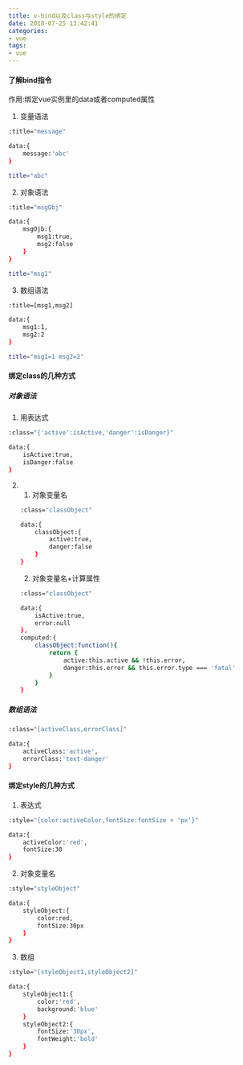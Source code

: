 ```yaml
---
title: v-bind以及class与style的绑定
date: 2018-07-25 13:42:41
categories:
- vue
tags:
- vue
---
```


#### 了解bind指令

作用:绑定vue实例里的data或者computed属性

1. 变量语法

``` bash
:title="message"

data:{
    message:'abc'
}

title="abc"
```

2. 对象语法

``` bash
:title="msgObj"

data:{
    msgOjb:{
        msg1:true,
        msg2:false
    }
}

title="msg1"
```

3. 数组语法
``` bash
:title=[msg1,msg2]

data:{
    msg1:1,
    msg2:2
}

title="msg1=1 msg2=2"
```

#### 绑定class的几种方式

##### 对象语法

1. 用表达式
``` bash
:class="{'active':isActive,'danger':isDanger}"

data:{
    isActive:true,
    isDanger:false
}
```
2. 1. 对象变量名

    ``` bash
    :class="classObject"

    data:{
        classObject:{
            active:true,
            danger:false
        }
    }
    ```
   2. 对象变量名+计算属性
   ``` bash
   :class="classObject"

   data:{
       isActive:true,
       error:null
   },
   computed:{
       classObject:function(){
           return {
               active:this.active && !this.error,
               danger:this.error && this.error.type === 'fatal'
           }
       }
   }
   ```

##### 数组语法

``` bash
:class="[activeClass,errorClass]"

data:{
    activeClass:'active',
    errorClass:'text-danger'
}
```

#### 绑定style的几种方式

1. 表达式

``` bash
:style="{color:activeColor,fontSize:fontSize + 'px'}"

data:{
    activeColor:'red',
    fontSize:30
}
```

2. 对象变量名

``` bash
:style="styleObject"

data:{
    styleObject:{
        color:red,
        fontSize:30px
    }
}
```

3. 数组

``` bash
:style="[styleObject1,styleObject2]"

data:{
    styleObject1:{
        color:'red',
        background:'blue'
    }
    styleObject2:{
        fontSize:'30px',
        fontWeight:'bold'
    }
}
```